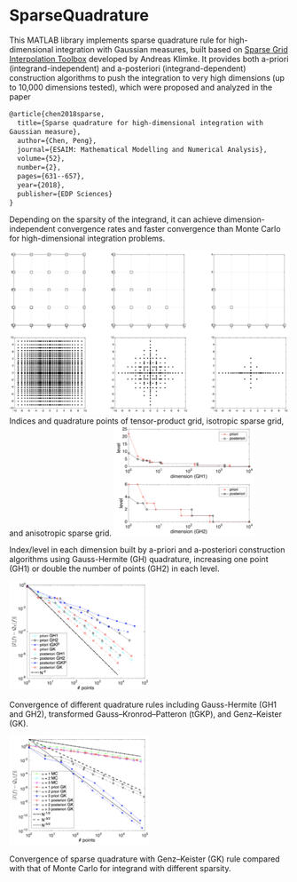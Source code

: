 # SparseQuadrature

This MATLAB library implements sparse quadrature rule for high-dimensional integration with Gaussian measures, built based on [Sparse Grid Interpolation Toolbox](https://people.sc.fsu.edu/~jburkardt/m_src/spinterp/spinterp.html) developed by Andreas Klimke. It provides both a-priori (integrand-independent) and a-posteriori (integrand-dependent) construction algorithms to push the integration to very high dimensions (up to 10,000 dimensions tested), which were proposed and analyzed in the paper 

```
@article{chen2018sparse,
  title={Sparse quadrature for high-dimensional integration with Gaussian measure},
  author={Chen, Peng},
  journal={ESAIM: Mathematical Modelling and Numerical Analysis},
  volume={52},
  number={2},
  pages={631--657},
  year={2018},
  publisher={EDP Sciences}
}
```
Depending on the sparsity of the integrand, it can achieve dimension-independent convergence rates and faster convergence than Monte Carlo for high-dimensional integration problems. 

<img src="images/sparse-quadrature.png">
Indices and quadrature points of tensor-product grid, isotropic sparse grid, and anisotropic sparse grid.

<img src="images/sp-dimension.png" width="50%">
<p>
Index/level in each dimension built by a-priori and a-posteriori construction algorithms using Gauss-Hermite (GH) quadrature, increasing one point (GH1) or double the number of points (GH2) in each level.
</p>
<img src="images/sp-gaussian.png" width="50%">
<p>
Convergence of different quadrature rules including Gauss-Hermite (GH1 and GH2), transformed Gauss–Kronrod–Patteron (tGKP), and Genz–Keister (GK).
</p>
<img src="images/sp-mc.png" width="50%">
<p>
Convergence of sparse quadrature with Genz–Keister (GK) rule compared with that of Monte Carlo for integrand with different sparsity.
</p>
